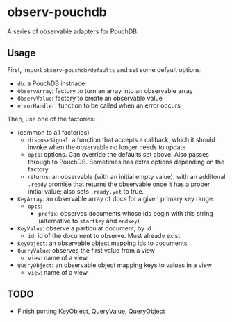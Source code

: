 observ-pouchdb
==============

A series of observable adapters for PouchDB.

Usage
-----

First, import `observ-pouchdb/defaults` and set some default options:

- `db`: a PouchDB instnace
- `ObservArray`: factory to turn an array into an observable array
- `ObservValue`: factory to create an observable value
- `errorHandler`: function to be called when an error occurs

Then, use one of the factories:

- (common to all factories)  
  - `disposeSignal`: a function that accepts a callback, which it should invoke when the observable no longer needs to update
  - `opts`: options. Can override the defaults set above. Also passes through to PouchDB. Sometimes has extra options depending on the factory.
  - returns: an observable (with an initial empty value), with an additonal `.ready` promise that returns the observable once it has a proper initial value; also sets `.ready.yet` to true.
- `KeyArray`: an observable array of docs for a given primary key range.
  - `opts`:
    - `prefix`: observes documents whose ids begin with this string (alternative to `startkey` and `endkey`)
- `KeyValue`: observe a particular document, by id
  - `id`: id of the document to observe. Must already exist
- `KeyObject`: an observable object mapping ids to documents
- `QueryValue`: observes the first value from a view
  - `view`: name of a view
- `QueryObject`: an observable object mapping keys to values in a view
  - `view`: name of a view
  
TODO
----

- Finish porting KeyObject, QueryValue, QueryObject
